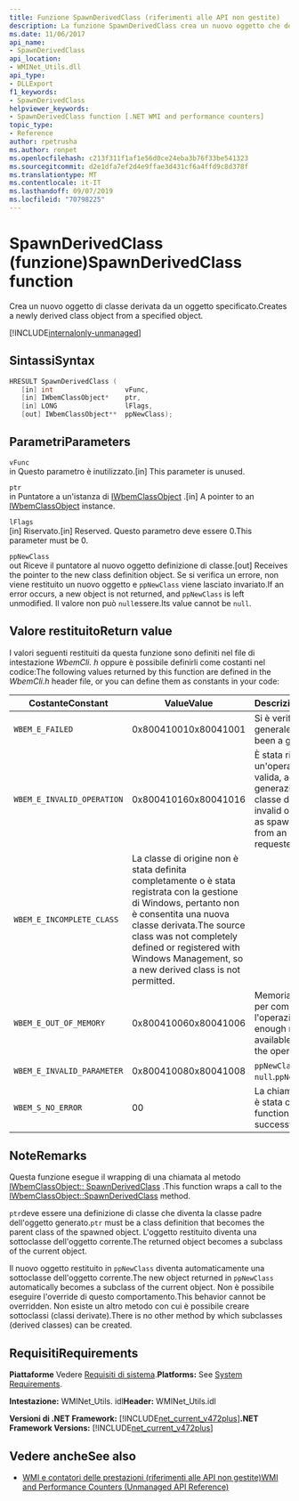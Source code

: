 ```yaml
---
title: Funzione SpawnDerivedClass (riferimenti alle API non gestite)
description: La funzione SpawnDerivedClass crea un nuovo oggetto che deriva da un oggetto.
ms.date: 11/06/2017
api_name:
- SpawnDerivedClass
api_location:
- WMINet_Utils.dll
api_type:
- DLLExport
f1_keywords:
- SpawnDerivedClass
helpviewer_keywords:
- SpawnDerivedClass function [.NET WMI and performance counters]
topic_type:
- Reference
author: rpetrusha
ms.author: ronpet
ms.openlocfilehash: c213f311f1af1e56d0ce24eba3b76f33be541323
ms.sourcegitcommit: d2e1dfa7ef2d4e9ffae3d431cf6a4ffd9c8d378f
ms.translationtype: MT
ms.contentlocale: it-IT
ms.lasthandoff: 09/07/2019
ms.locfileid: "70798225"
---
```

# <a name="spawnderivedclass-function"></a><span data-ttu-id="f1388-103">SpawnDerivedClass (funzione)</span><span class="sxs-lookup"><span data-stu-id="f1388-103">SpawnDerivedClass function</span></span>
<span data-ttu-id="f1388-104">Crea un nuovo oggetto di classe derivata da un oggetto specificato.</span><span class="sxs-lookup"><span data-stu-id="f1388-104">Creates a newly derived class object from a specified object.</span></span>    
  
[!INCLUDE[internalonly-unmanaged](../../../../includes/internalonly-unmanaged.md)]
  
## <a name="syntax"></a><span data-ttu-id="f1388-105">Sintassi</span><span class="sxs-lookup"><span data-stu-id="f1388-105">Syntax</span></span>  
  
```cpp  
HRESULT SpawnDerivedClass (
   [in] int                  vFunc, 
   [in] IWbemClassObject*    ptr, 
   [in] LONG                 lFlags,
   [out] IWbemClassObject**  ppNewClass); 
```  

## <a name="parameters"></a><span data-ttu-id="f1388-106">Parametri</span><span class="sxs-lookup"><span data-stu-id="f1388-106">Parameters</span></span>

`vFunc`  
<span data-ttu-id="f1388-107">in Questo parametro è inutilizzato.</span><span class="sxs-lookup"><span data-stu-id="f1388-107">[in] This parameter is unused.</span></span>

`ptr`  
<span data-ttu-id="f1388-108">in Puntatore a un'istanza di [IWbemClassObject](/windows/desktop/api/wbemcli/nn-wbemcli-iwbemclassobject) .</span><span class="sxs-lookup"><span data-stu-id="f1388-108">[in] A pointer to an [IWbemClassObject](/windows/desktop/api/wbemcli/nn-wbemcli-iwbemclassobject) instance.</span></span>

`lFlags`  
<span data-ttu-id="f1388-109">[in] Riservato.</span><span class="sxs-lookup"><span data-stu-id="f1388-109">[in] Reserved.</span></span> <span data-ttu-id="f1388-110">Questo parametro deve essere 0.</span><span class="sxs-lookup"><span data-stu-id="f1388-110">This parameter must be 0.</span></span>

`ppNewClass`  
<span data-ttu-id="f1388-111">out Riceve il puntatore al nuovo oggetto definizione di classe.</span><span class="sxs-lookup"><span data-stu-id="f1388-111">[out] Receives the pointer to the new class definition object.</span></span> <span data-ttu-id="f1388-112">Se si verifica un errore, non viene restituito un nuovo oggetto e `ppNewClass` viene lasciato invariato.</span><span class="sxs-lookup"><span data-stu-id="f1388-112">If an error occurs, a new object is not returned, and `ppNewClass` is left unmodified.</span></span> <span data-ttu-id="f1388-113">Il valore non può `null`essere.</span><span class="sxs-lookup"><span data-stu-id="f1388-113">Its value cannot be `null`.</span></span>

## <a name="return-value"></a><span data-ttu-id="f1388-114">Valore restituito</span><span class="sxs-lookup"><span data-stu-id="f1388-114">Return value</span></span>

<span data-ttu-id="f1388-115">I valori seguenti restituiti da questa funzione sono definiti nel file di intestazione *WbemCli. h* oppure è possibile definirli come costanti nel codice:</span><span class="sxs-lookup"><span data-stu-id="f1388-115">The following values returned by this function are defined in the *WbemCli.h* header file, or you can define them as constants in your code:</span></span>

|<span data-ttu-id="f1388-116">Costante</span><span class="sxs-lookup"><span data-stu-id="f1388-116">Constant</span></span>  |<span data-ttu-id="f1388-117">Value</span><span class="sxs-lookup"><span data-stu-id="f1388-117">Value</span></span>  |<span data-ttu-id="f1388-118">Descrizione</span><span class="sxs-lookup"><span data-stu-id="f1388-118">Description</span></span>  |
|---------|---------|---------|
| `WBEM_E_FAILED` | <span data-ttu-id="f1388-119">0x80041001</span><span class="sxs-lookup"><span data-stu-id="f1388-119">0x80041001</span></span> | <span data-ttu-id="f1388-120">Si è verificato un errore generale.</span><span class="sxs-lookup"><span data-stu-id="f1388-120">There has been a general failure.</span></span> |
| `WBEM_E_INVALID_OPERATION` | <span data-ttu-id="f1388-121">0x80041016</span><span class="sxs-lookup"><span data-stu-id="f1388-121">0x80041016</span></span> | <span data-ttu-id="f1388-122">È stata richiesta un'operazione non valida, ad esempio la generazione di una classe da un'istanza.</span><span class="sxs-lookup"><span data-stu-id="f1388-122">An invalid operation, such as spawning a class from an instance, was requested.</span></span> |
| `WBEM_E_INCOMPLETE_CLASS` | <span data-ttu-id="f1388-123">La classe di origine non è stata definita completamente o è stata registrata con la gestione di Windows, pertanto non è consentita una nuova classe derivata.</span><span class="sxs-lookup"><span data-stu-id="f1388-123">The source class was not completely defined or registered with Windows Management, so a new derived class is not permitted.</span></span> |
| `WBEM_E_OUT_OF_MEMORY` | <span data-ttu-id="f1388-124">0x80041006</span><span class="sxs-lookup"><span data-stu-id="f1388-124">0x80041006</span></span> | <span data-ttu-id="f1388-125">Memoria insufficiente per completare l'operazione.</span><span class="sxs-lookup"><span data-stu-id="f1388-125">Not enough memory is available to complete the operation.</span></span> |
| `WBEM_E_INVALID_PARAMETER` | <span data-ttu-id="f1388-126">0x80041008</span><span class="sxs-lookup"><span data-stu-id="f1388-126">0x80041008</span></span> | <span data-ttu-id="f1388-127">`ppNewClass` è `null`.</span><span class="sxs-lookup"><span data-stu-id="f1388-127">`ppNewClass` is `null`.</span></span> |
| `WBEM_S_NO_ERROR` | <span data-ttu-id="f1388-128">0</span><span class="sxs-lookup"><span data-stu-id="f1388-128">0</span></span> | <span data-ttu-id="f1388-129">La chiamata di funzione è stata completata.</span><span class="sxs-lookup"><span data-stu-id="f1388-129">The function call was successful.</span></span>  |
  
## <a name="remarks"></a><span data-ttu-id="f1388-130">Note</span><span class="sxs-lookup"><span data-stu-id="f1388-130">Remarks</span></span>

<span data-ttu-id="f1388-131">Questa funzione esegue il wrapping di una chiamata al metodo [IWbemClassObject:: SpawnDerivedClass](/windows/desktop/api/wbemcli/nf-wbemcli-iwbemclassobject-clone) .</span><span class="sxs-lookup"><span data-stu-id="f1388-131">This function wraps a call to the [IWbemClassObject::SpawnDerivedClass](/windows/desktop/api/wbemcli/nf-wbemcli-iwbemclassobject-clone) method.</span></span>

<span data-ttu-id="f1388-132">`ptr`deve essere una definizione di classe che diventa la classe padre dell'oggetto generato.</span><span class="sxs-lookup"><span data-stu-id="f1388-132">`ptr` must be a class definition that becomes the parent class of the spawned object.</span></span> <span data-ttu-id="f1388-133">L'oggetto restituito diventa una sottoclasse dell'oggetto corrente.</span><span class="sxs-lookup"><span data-stu-id="f1388-133">The returned object becomes a subclass of the current object.</span></span>

<span data-ttu-id="f1388-134">Il nuovo oggetto restituito in `ppNewClass` diventa automaticamente una sottoclasse dell'oggetto corrente.</span><span class="sxs-lookup"><span data-stu-id="f1388-134">The new object returned in `ppNewClass` automatically becomes a subclass of the current object.</span></span> <span data-ttu-id="f1388-135">Non è possibile eseguire l'override di questo comportamento.</span><span class="sxs-lookup"><span data-stu-id="f1388-135">This behavior cannot be overridden.</span></span> <span data-ttu-id="f1388-136">Non esiste un altro metodo con cui è possibile creare sottoclassi (classi derivate).</span><span class="sxs-lookup"><span data-stu-id="f1388-136">There is no other method by which subclasses (derived classes) can be created.</span></span>

## <a name="requirements"></a><span data-ttu-id="f1388-137">Requisiti</span><span class="sxs-lookup"><span data-stu-id="f1388-137">Requirements</span></span>  
 <span data-ttu-id="f1388-138">**Piattaforme** Vedere [Requisiti di sistema](../../get-started/system-requirements.md).</span><span class="sxs-lookup"><span data-stu-id="f1388-138">**Platforms:** See [System Requirements](../../get-started/system-requirements.md).</span></span>  
  
 <span data-ttu-id="f1388-139">**Intestazione:** WMINet_Utils. idl</span><span class="sxs-lookup"><span data-stu-id="f1388-139">**Header:** WMINet_Utils.idl</span></span>  
  
 <span data-ttu-id="f1388-140">**Versioni di .NET Framework:** [!INCLUDE[net_current_v472plus](../../../../includes/net-current-v472plus.md)]</span><span class="sxs-lookup"><span data-stu-id="f1388-140">**.NET Framework Versions:** [!INCLUDE[net_current_v472plus](../../../../includes/net-current-v472plus.md)]</span></span>  
  
## <a name="see-also"></a><span data-ttu-id="f1388-141">Vedere anche</span><span class="sxs-lookup"><span data-stu-id="f1388-141">See also</span></span>

- [<span data-ttu-id="f1388-142">WMI e contatori delle prestazioni (riferimenti alle API non gestite)</span><span class="sxs-lookup"><span data-stu-id="f1388-142">WMI and Performance Counters (Unmanaged API Reference)</span></span>](index.md)
